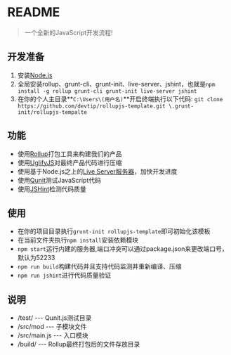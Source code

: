 # README

> 一个全新的JavaScript开发流程!


## 开发准备
1. 安装[Node.js](https://nodejs.org)
2. 全局安装rollup、grunt-cli、grunt-init、live-server、jshint，也就是`npm install -g rollup grunt-cli grunt-init live-server jshint`
3. 在你的个人主目录**`C:\Users\(用户名)`**开启终端执行以下代码:
`git clone https://github.com/devtip/rollupjs-template.git \.grunt-init/rollupjs-tempalte`


## 功能
- 使用[Rollup](http://rollupjs.org/)打包工具来构建我们的产品
- 使用[UglifyJS](https://github.com/mishoo/UglifyJS2)对最终产品代码进行压缩
- 使用基于Node.js之上的[Live Server服务器](https://www.npmjs.com/package/live-server)，加快开发进度
- 使用[Qunit](http://www.qunitjs.com/)测试JavaScript代码
- 使用[JSHint](http://jshint.com/)检测代码质量


## 使用
- 在你的项目目录执行`grunt-init rollupjs-template`即可初始化该模板
- 在当前文件夹执行`npm install`安装依赖模块
- `npm start`运行内建的服务器,端口冲突可以通过package.json来更改端口号，默认为52233
- `npm run build`构建代码并且支持代码监测并重新编译、压缩
- `npm run jshint`进行代码质量验证


## 说明
- /test/       --- Qunit.js测试目录
- /src/mod     --- 子模块文件
- /src/main.js --- 入口模块
- /build/      --- Rollup最终打包后的文件存放目录
